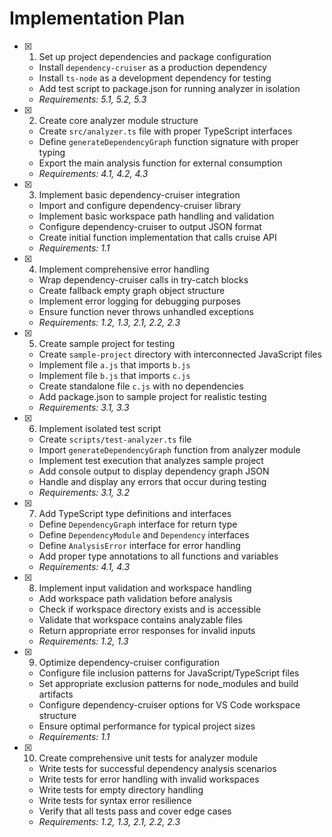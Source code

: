 # Implementation Plan

- [x] 1. Set up project dependencies and package configuration
  - Install `dependency-cruiser` as a production dependency
  - Install `ts-node` as a development dependency for testing
  - Add test script to package.json for running analyzer in isolation
  - _Requirements: 5.1, 5.2, 5.3_

- [x] 2. Create core analyzer module structure
  - Create `src/analyzer.ts` file with proper TypeScript interfaces
  - Define `generateDependencyGraph` function signature with proper typing
  - Export the main analysis function for external consumption
  - _Requirements: 4.1, 4.2, 4.3_

- [x] 3. Implement basic dependency-cruiser integration
  - Import and configure dependency-cruiser library
  - Implement basic workspace path handling and validation
  - Configure dependency-cruiser to output JSON format
  - Create initial function implementation that calls cruise API
  - _Requirements: 1.1_

- [x] 4. Implement comprehensive error handling
  - Wrap dependency-cruiser calls in try-catch blocks
  - Create fallback empty graph object structure
  - Implement error logging for debugging purposes
  - Ensure function never throws unhandled exceptions
  - _Requirements: 1.2, 1.3, 2.1, 2.2, 2.3_

- [x] 5. Create sample project for testing
  - Create `sample-project` directory with interconnected JavaScript files
  - Implement file `a.js` that imports `b.js`
  - Implement file `b.js` that imports `c.js`
  - Create standalone file `c.js` with no dependencies
  - Add package.json to sample project for realistic testing
  - _Requirements: 3.1, 3.3_

- [x] 6. Implement isolated test script
  - Create `scripts/test-analyzer.ts` file
  - Import `generateDependencyGraph` function from analyzer module
  - Implement test execution that analyzes sample project
  - Add console output to display dependency graph JSON
  - Handle and display any errors that occur during testing
  - _Requirements: 3.1, 3.2_

- [x] 7. Add TypeScript type definitions and interfaces
  - Define `DependencyGraph` interface for return type
  - Define `DependencyModule` and `Dependency` interfaces
  - Define `AnalysisError` interface for error handling
  - Add proper type annotations to all functions and variables
  - _Requirements: 4.1, 4.3_

- [x] 8. Implement input validation and workspace handling
  - Add workspace path validation before analysis
  - Check if workspace directory exists and is accessible
  - Validate that workspace contains analyzable files
  - Return appropriate error responses for invalid inputs
  - _Requirements: 1.2, 1.3_

- [x] 9. Optimize dependency-cruiser configuration
  - Configure file inclusion patterns for JavaScript/TypeScript files
  - Set appropriate exclusion patterns for node_modules and build artifacts
  - Configure dependency-cruiser options for VS Code workspace structure
  - Ensure optimal performance for typical project sizes
  - _Requirements: 1.1_

- [x] 10. Create comprehensive unit tests for analyzer module
  - Write tests for successful dependency analysis scenarios
  - Write tests for error handling with invalid workspaces
  - Write tests for empty directory handling
  - Write tests for syntax error resilience
  - Verify that all tests pass and cover edge cases
  - _Requirements: 1.2, 1.3, 2.1, 2.2, 2.3_